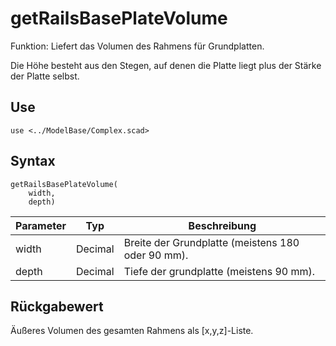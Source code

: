 # getRailsBasePlateVolume

Funktion: Liefert das Volumen des Rahmens für Grundplatten.

Die Höhe besteht aus den Stegen, auf denen die Platte liegt plus der Stärke der Platte selbst.

## Use
```
use <../ModelBase/Complex.scad>
```

## Syntax
```
getRailsBasePlateVolume(
    width, 
    depth)
```

| Parameter | Typ | Beschreibung |
| ------ | ------ | ------ |
| width | Decimal | Breite der Grundplatte (meistens 180 oder 90 mm). |
| depth | Decimal | Tiefe der grundplatte (meistens 90 mm). |

## Rückgabewert

Äußeres Volumen des gesamten Rahmens als \[x,y,z]-Liste.
